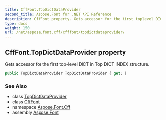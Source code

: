 ```yaml
---
title: CffFont.TopDictDataProvider
second_title: Aspose.Font for .NET API Reference
description: CffFont property. Gets accessor for the first toplevel DICT in Top DICT INDEX structure
type: docs
weight: 150
url: /net/aspose.font.cff/cfffont/topdictdataprovider/
---
```

## CffFont.TopDictDataProvider property

Gets accessor for the first top-level DICT in Top DICT INDEX structure.

```csharp
public TopDictDataProvider TopDictDataProvider { get; }
```

### See Also

* class [TopDictDataProvider](../../../aspose.font.cffdataproviders/topdictdataprovider/)
* class [CffFont](../)
* namespace [Aspose.Font.Cff](../../../aspose.font.cff/)
* assembly [Aspose.Font](../../../)


